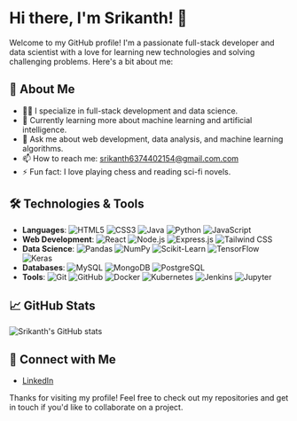 # Hi there, I'm Srikanth! 👋

Welcome to my GitHub profile! I'm a passionate full-stack developer and data scientist with a love for learning new technologies and solving challenging problems. Here's a bit about me:

## 🚀 About Me

- 👨‍💻 I specialize in full-stack development and data science.
- 🌱 Currently learning more about machine learning and artificial intelligence.
- 💬 Ask me about web development, data analysis, and machine learning algorithms.
- 📫 How to reach me: [srikanth6374402154@gmail.com.com](mailto:srikanth6374402154@gmail.com)
- ⚡ Fun fact: I love playing chess and reading sci-fi novels.

## 🛠️ Technologies & Tools

- **Languages**: 
  ![HTML5](https://img.shields.io/badge/-HTML5-E34F26?logo=html5&logoColor=white&style=flat)
  ![CSS3](https://img.shields.io/badge/-CSS3-1572B6?logo=css3&logoColor=white&style=flat)
  ![Java](https://img.shields.io/badge/-Java-007396?logo=java&logoColor=white&style=flat)
  ![Python](https://img.shields.io/badge/-Python-3776AB?logo=python&logoColor=white&style=flat)
  ![JavaScript](https://img.shields.io/badge/-JavaScript-F7DF1E?logo=javascript&logoColor=black&style=flat)
- **Web Development**: 
  ![React](https://img.shields.io/badge/-React-61DAFB?logo=react&logoColor=black&style=flat)
  ![Node.js](https://img.shields.io/badge/-Node.js-339933?logo=node.js&logoColor=white&style=flat)
  ![Express.js](https://img.shields.io/badge/-Express.js-000000?logo=express&logoColor=white&style=flat)
  ![Tailwind CSS](https://img.shields.io/badge/-Tailwind%20CSS-38B2AC?logo=tailwind-css&logoColor=white&style=flat)
- **Data Science**: 
  ![Pandas](https://img.shields.io/badge/-Pandas-150458?logo=pandas&logoColor=white&style=flat)
  ![NumPy](https://img.shields.io/badge/-NumPy-013243?logo=numpy&logoColor=white&style=flat)
  ![Scikit-Learn](https://img.shields.io/badge/-Scikit--Learn-F7931E?logo=scikit-learn&logoColor=white&style=flat)
  ![TensorFlow](https://img.shields.io/badge/-TensorFlow-FF6F00?logo=tensorflow&logoColor=white&style=flat)
  ![Keras](https://img.shields.io/badge/-Keras-D00000?logo=keras&logoColor=white&style=flat)
- **Databases**: 
  ![MySQL](https://img.shields.io/badge/-MySQL-4479A1?logo=mysql&logoColor=white&style=flat)
  ![MongoDB](https://img.shields.io/badge/-MongoDB-47A248?logo=mongodb&logoColor=white&style=flat)
  ![PostgreSQL](https://img.shields.io/badge/-PostgreSQL-336791?logo=postgresql&logoColor=white&style=flat)
- **Tools**: 
  ![Git](https://img.shields.io/badge/-Git-F05032?logo=git&logoColor=white&style=flat)
  ![GitHub](https://img.shields.io/badge/-GitHub-181717?logo=github&logoColor=white&style=flat)
  ![Docker](https://img.shields.io/badge/-Docker-2496ED?logo=docker&logoColor=white&style=flat)
  ![Kubernetes](https://img.shields.io/badge/-Kubernetes-326CE5?logo=kubernetes&logoColor=white&style=flat)
  ![Jenkins](https://img.shields.io/badge/-Jenkins-D24939?logo=jenkins&logoColor=white&style=flat)
  ![Jupyter](https://img.shields.io/badge/-Jupyter-F37626?logo=jupyter&logoColor=white&style=flat)

## 📈 GitHub Stats

![Srikanth's GitHub stats](https://github-readme-stats.vercel.app/api?username=Srikanthsk1&show_icons=true&theme=radical)

## 🔗 Connect with Me

- [LinkedIn](www.linkedin.com/in/srikanth-m1)




Thanks for visiting my profile! Feel free to check out my repositories and get in touch if you'd like to collaborate on a project.
